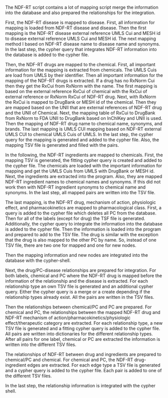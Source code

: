 The NDF-RT script contains a lot of mapping script merge the information into the database and also prepared the relationships for the integration.

First, the NDF-RT disease is mapped to disease.
    First, all information for mapping is loaded from NDF-RT disease and disease.
    Then the first mapping is the NDF-RT disease external reference UMLS Cui and MESH id to disease external reference UMLS Cui and MESH id.
    The next mapping method I based on NDF-RT disease name to disease name and synonyms.
    In the last step, the cypher query that integrates NDF-RT information into the database is added to the cypher file.

Then, the NDF-RT drugs are mapped to the chemical.
    First, all important information for the mapping is extracted from chemicals. The UMLS Cuis are load from UMLS by their identifier.
    Then all important information for the mapping of the NDF-RT drugs is extracted. If a drug has no RxNorm Cui then they get the RxCui from RxNorm with the name.
    The first mapping is based on the external reference RxCui of chemical with the RxCui of external reference or RxNorm RxCui of NDF-RT drug.
    Next, with RxNorm the RxCui is mapped to DrugBank or MESH id of the chemical.
    Then they are mapped based on the UNII that are external references of NDF-RT drug and the UNII of Chemical.
    Next, the mapping table of RxCui to DrugBank from RxNorm to FDA UNII to DrugBank based on InChIKey and UNII is used.
    Then the mapping of NDF-RT drug name to chemical name, synonyms, and brands.
    The last mapping is UMLS CUI mapping based on NDF-RT external UMLS CUI to chemical UMLS Cuis of UMLS.
    In the last step, the cypher query for the mapping is generated and added to the cypher file. Also, the mapping TSV file is generated and filled with the pairs.

In the following, the NDF-RT ingredients are mapped to chemicals.
    First, the mapping TSV is generated, the fitting cypher query is created and added to the cypher file.
    The chemicals are loaded with the important information for mapping and get the UMLS Cuis from UMLS with DrugBank or MESH id.
    Next, the ingredients are extracted into the program. Also, they are mapped NDF-RT ingredient names to chemical names and synonyms. If this did not work then with NDF-RT ingredient synonyms to chemical name and synonyms.
    In the last step, all mapped pairs are written into the TSV file.
               

The last mapping, is the NDF-RT drug, mechanism of action, physiologic effect, and pharmacokinetics are mapped to pharmacological class.
    First, a query is added to the cypher file which deletes all PC from the database.
    Then for all of the labels (except for drug) the TSF file is generated. Additionally, the cypher query to integrate the information into the database is added to the cypher file. Then the information is loaded into the program and prepared to add to the TSV file.
    The drug is similar with the exception that the drug is also mapped to the other PC by name. So, instead of one TSV file, there are two one for mapped and one for new nodes.
               
Then the mapping information and new nodes are integrated into the database with the cypher-shell.

Next, the drug/PC-disease relationships are prepared for integration.
    For both labels, chemical and PC where the NDF-RT drug is mapped before the information of the relationship and the disease is extracted.
    For each relationship type an own TSV file is generated and an additional cypher query. Either the cypher query is a merge or a create depending if the relationship types already exist. All the pairs are written in the TSV files.

Then the relationships between chemical/PC and PC are prepared.
    For chemical and PC, the relationships between the mapped NDF-RT drug and NDF-RT mechanism of action/pharmacokinetics/physiologic effect/therapeutic category are extracted. For each relationship type, a new TSV file is generated and a fitting cypher query is added to the cypher file.
    All pairs are written into dictionaries for the different relationship types. After all pairs for one label, chemical or PC are extracted the information is written into the different TSV files.

The relationships of NDF-RT between drug and ingredients are prepared to chemical/PC and chemical.
    For chemical and PC, the NDF-RT drug-ingredient edges are extracted. For each edge type a TSV file is generated and a cypher query is added to the cypher file. 
    Each pair is added to one of the different TSV files.

In the last step, the relationship information is integrated with the cypher shell.
